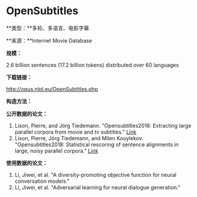 # OpenSubtitles

**类型：**多轮、多语言、电影字幕

**来源：**Internet Movie Database

**规模：**

2.6 billion sentences (17.2 billion tokens) distributed over 60 languages

**下载链接：**

http://opus.nlpl.eu/OpenSubtitles.php



**构造方法：**



**公开数据的论文：**

1. Lison, Pierre, and Jörg Tiedemann. "Opensubtitles2016: Extracting large parallel corpora from movie and tv subtitles." [Link](https://pdfs.semanticscholar.org/10df/593bdf6d0e4a5f0daa8c224a8bdddf9e3167.pdf)
2. Lison, Pierre, Jörg Tiedemann, and Milen Kouylekov. "Opensubtitles2018: Statistical rescoring of sentence alignments in large, noisy parallel corpora." [Link](http://www.lrec-conf.org/proceedings/lrec2018/pdf/294.pdf)

**使用数据的论文：**

1. Li, Jiwei, et al. "A diversity-promoting objective function for neural conversation models." 
2. Li, Jiwei, et al. "Adversarial learning for neural dialogue generation."